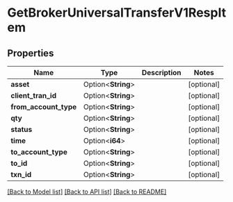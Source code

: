 # GetBrokerUniversalTransferV1RespItem

## Properties

Name | Type | Description | Notes
------------ | ------------- | ------------- | -------------
**asset** | Option<**String**> |  | [optional]
**client_tran_id** | Option<**String**> |  | [optional]
**from_account_type** | Option<**String**> |  | [optional]
**qty** | Option<**String**> |  | [optional]
**status** | Option<**String**> |  | [optional]
**time** | Option<**i64**> |  | [optional]
**to_account_type** | Option<**String**> |  | [optional]
**to_id** | Option<**String**> |  | [optional]
**txn_id** | Option<**String**> |  | [optional]

[[Back to Model list]](../README.md#documentation-for-models) [[Back to API list]](../README.md#documentation-for-api-endpoints) [[Back to README]](../README.md)


